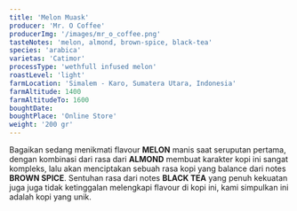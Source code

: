 ```yaml
---
title: 'Melon Muask'
producer: 'Mr. O Coffee'
producerImg: '/images/mr_o_coffee.png'
tasteNotes: 'melon, almond, brown-spice, black-tea'
species: 'arabica'
varietas: 'Catimor'
processType: 'wethfull infused melon'
roastLevel: 'light'
farmLocation: 'Simalem - Karo, Sumatera Utara, Indonesia'
farmAltitude: 1400
farmAltitudeTo: 1600
boughtDate: 
boughtPlace: 'Online Store'
weight: '200 gr' 
---
```


Bagaikan sedang menikmati flavour **MELON** manis saat seruputan pertama, dengan kombinasi dari rasa dari **ALMOND** membuat karakter kopi ini sangat kompleks, lalu akan menciptakan sebuah rasa kopi yang balance dari notes **BROWN SPICE**. Sentuhan rasa dari notes **BLACK TEA** yang penuh kekuatan juga juga tidak ketinggalan melengkapi flavour di kopi ini, kami simpulkan ini adalah kopi yang unik.